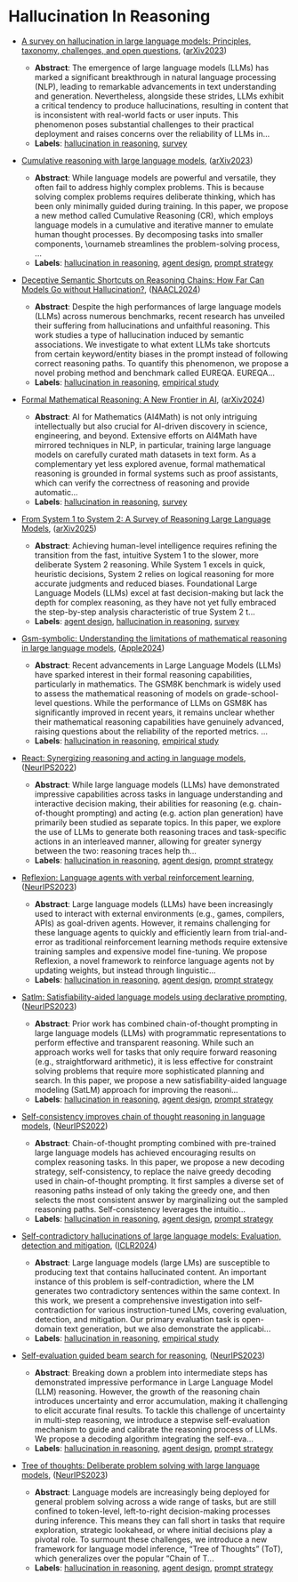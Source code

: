 # Hallucination In Reasoning

- [A survey on hallucination in large language models: Principles, taxonomy, challenges, and open questions](../venues/arXiv2023/paper_13.md), ([arXiv2023](../venues/arXiv2023/README.md))

  - **Abstract**: The emergence of large language models (LLMs) has marked a significant breakthrough in natural language processing (NLP), leading to remarkable advancements in text understanding and generation. Nevertheless, alongside these strides, LLMs exhibit a critical tendency to produce hallucinations, resulting in content that is inconsistent with real-world facts or user inputs. This phenomenon poses substantial challenges to their practical deployment and raises concerns over the reliability of LLMs in...
  - **Labels**: [hallucination in reasoning](hallucination_in_reasoning.md), [survey](survey.md)


- [Cumulative reasoning with large language models](../venues/arXiv2023/paper_14.md), ([arXiv2023](../venues/arXiv2023/README.md))

  - **Abstract**: While language models are powerful and versatile, they often fail to address highly complex problems. This is because solving complex problems requires deliberate thinking, which has been only minimally guided during training. In this paper, we propose a new method called Cumulative Reasoning (CR), which employs language models in a cumulative and iterative manner to emulate human thought processes. By decomposing tasks into smaller components, \ournameb streamlines the problem-solving process, ...
  - **Labels**: [hallucination in reasoning](hallucination_in_reasoning.md), [agent design](agent_design.md), [prompt strategy](prompt_strategy.md)


- [Deceptive Semantic Shortcuts on Reasoning Chains: How Far Can Models Go without Hallucination?](../venues/NAACL2024/paper_6.md), ([NAACL2024](../venues/NAACL2024/README.md))

  - **Abstract**: Despite the high performances of large language models (LLMs) across numerous benchmarks, recent research has unveiled their suffering from hallucinations and unfaithful reasoning. This work studies a type of hallucination induced by semantic associations. We investigate to what extent LLMs take shortcuts from certain keyword/entity biases in the prompt instead of following correct reasoning paths. To quantify this phenomenon, we propose a novel probing method and benchmark called EUREQA. EUREQA...
  - **Labels**: [hallucination in reasoning](hallucination_in_reasoning.md), [empirical study](empirical_study.md)


- [Formal Mathematical Reasoning: A New Frontier in AI](../venues/arXiv2024/paper_29.md), ([arXiv2024](../venues/arXiv2024/README.md))

  - **Abstract**: AI for Mathematics (AI4Math) is not only intriguing intellectually but also crucial for AI-driven discovery in science, engineering, and beyond. Extensive efforts on AI4Math have mirrored techniques in NLP, in particular, training large language models on carefully curated math datasets in text form. As a complementary yet less explored avenue, formal mathematical reasoning is grounded in formal systems such as proof assistants, which can verify the correctness of reasoning and provide automatic...
  - **Labels**: [hallucination in reasoning](hallucination_in_reasoning.md), [survey](survey.md)


- [From System 1 to System 2: A Survey of Reasoning Large Language Models](../venues/arXiv2025/paper_16.md), ([arXiv2025](../venues/arXiv2025/README.md))

  - **Abstract**: Achieving human-level intelligence requires refining the transition from the fast, intuitive System 1 to the slower, more deliberate System 2 reasoning. While System 1 excels in quick, heuristic decisions, System 2 relies on logical reasoning for more accurate judgments and reduced biases. Foundational Large Language Models (LLMs) excel at fast decision-making but lack the depth for complex reasoning, as they have not yet fully embraced the step-by-step analysis characteristic of true System 2 t...
  - **Labels**: [agent design](agent_design.md), [hallucination in reasoning](hallucination_in_reasoning.md), [survey](survey.md)


- [Gsm-symbolic: Understanding the limitations of mathematical reasoning in large language models](../venues/Apple2024/paper_1.md), ([Apple2024](../venues/Apple2024/README.md))

  - **Abstract**: Recent advancements in Large Language Models (LLMs) have sparked interest in their formal reasoning capabilities, particularly in mathematics. The GSM8K benchmark is widely used to assess the mathematical reasoning of models on grade-school-level questions. While the performance of LLMs on GSM8K has significantly improved in recent years, it remains unclear whether their mathematical reasoning capabilities have genuinely advanced, raising questions about the reliability of the reported metrics. ...
  - **Labels**: [hallucination in reasoning](hallucination_in_reasoning.md), [empirical study](empirical_study.md)


- [React: Synergizing reasoning and acting in language models](../venues/NeurIPS2022/paper_1.md), ([NeurIPS2022](../venues/NeurIPS2022/README.md))

  - **Abstract**: While large language models (LLMs) have demonstrated impressive capabilities across tasks in language understanding and interactive decision making, their abilities for reasoning (e.g. chain-of-thought prompting) and acting (e.g. action plan generation) have primarily been studied as separate topics. In this paper, we explore the use of LLMs to generate both reasoning traces and task-specific actions in an interleaved manner, allowing for greater synergy between the two: reasoning traces help th...
  - **Labels**: [hallucination in reasoning](hallucination_in_reasoning.md), [agent design](agent_design.md), [prompt strategy](prompt_strategy.md)


- [Reflexion: Language agents with verbal reinforcement learning](../venues/NeurIPS2023/paper_4.md), ([NeurIPS2023](../venues/NeurIPS2023/README.md))

  - **Abstract**: Large language models (LLMs) have been increasingly used to interact with external environments (e.g., games, compilers, APIs) as goal-driven agents. However, it remains challenging for these language agents to quickly and efficiently learn from trial-and-error as traditional reinforcement learning methods require extensive training samples and expensive model fine-tuning. We propose Reflexion, a novel framework to reinforce language agents not by updating weights, but instead through linguistic...
  - **Labels**: [hallucination in reasoning](hallucination_in_reasoning.md), [agent design](agent_design.md), [prompt strategy](prompt_strategy.md)


- [Satlm: Satisfiability-aided language models using declarative prompting](../venues/NeurIPS2023/paper_5.md), ([NeurIPS2023](../venues/NeurIPS2023/README.md))

  - **Abstract**: Prior work has combined chain-of-thought prompting in large language models (LLMs) with programmatic representations to perform effective and transparent reasoning. While such an approach works well for tasks that only require forward reasoning (e.g., straightforward arithmetic), it is less effective for constraint solving problems that require more sophisticated planning and search. In this paper, we propose a new satisfiability-aided language modeling (SatLM) approach for improving the reasoni...
  - **Labels**: [hallucination in reasoning](hallucination_in_reasoning.md), [agent design](agent_design.md), [prompt strategy](prompt_strategy.md)


- [Self-consistency improves chain of thought reasoning in language models](../venues/NeurIPS2022/paper_2.md), ([NeurIPS2022](../venues/NeurIPS2022/README.md))

  - **Abstract**: Chain-of-thought prompting combined with pre-trained large language models has achieved encouraging results on complex reasoning tasks. In this paper, we propose a new decoding strategy, self-consistency, to replace the naive greedy decoding used in chain-of-thought prompting. It first samples a diverse set of reasoning paths instead of only taking the greedy one, and then selects the most consistent answer by marginalizing out the sampled reasoning paths. Self-consistency leverages the intuitio...
  - **Labels**: [hallucination in reasoning](hallucination_in_reasoning.md), [agent design](agent_design.md), [prompt strategy](prompt_strategy.md)


- [Self-contradictory hallucinations of large language models: Evaluation, detection and mitigation](../venues/ICLR2024/paper_8.md), ([ICLR2024](../venues/ICLR2024/README.md))

  - **Abstract**: Large language models (large LMs) are susceptible to producing text that contains hallucinated content. An important instance of this problem is self-contradiction, where the LM generates two contradictory sentences within the same context. In this work, we present a comprehensive investigation into self-contradiction for various instruction-tuned LMs, covering evaluation, detection, and mitigation. Our primary evaluation task is open-domain text generation, but we also demonstrate the applicabi...
  - **Labels**: [hallucination in reasoning](hallucination_in_reasoning.md), [empirical study](empirical_study.md)


- [Self-evaluation guided beam search for reasoning](../venues/NeurIPS2023/paper_2.md), ([NeurIPS2023](../venues/NeurIPS2023/README.md))

  - **Abstract**: Breaking down a problem into intermediate steps has demonstrated impressive performance in Large Language Model (LLM) reasoning. However, the growth of the reasoning chain introduces uncertainty and error accumulation, making it challenging to elicit accurate final results. To tackle this challenge of uncertainty in multi-step reasoning, we introduce a stepwise self-evaluation mechanism to guide and calibrate the reasoning process of LLMs. We propose a decoding algorithm integrating the self-eva...
  - **Labels**: [hallucination in reasoning](hallucination_in_reasoning.md), [agent design](agent_design.md), [prompt strategy](prompt_strategy.md)


- [Tree of thoughts: Deliberate problem solving with large language models](../venues/NeurIPS2023/paper_3.md), ([NeurIPS2023](../venues/NeurIPS2023/README.md))

  - **Abstract**: Language models are increasingly being deployed for general problem solving across a wide range of tasks, but are still confined to token-level, left-to-right decision-making processes during inference. This means they can fall short in  tasks that require exploration, strategic lookahead, or where initial decisions play a pivotal role. To surmount these challenges, we introduce a new framework for language model inference, “Tree of Thoughts” (ToT), which generalizes over the popular “Chain of T...
  - **Labels**: [hallucination in reasoning](hallucination_in_reasoning.md), [agent design](agent_design.md), [prompt strategy](prompt_strategy.md)
